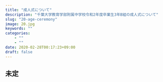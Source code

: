```yaml
---
title: "成人式について"
description: "千葉大学教育学部附属中学校令和2年度卒業生3年B組の成人式について"
slug: "20-age-ceremony"
image: 20.jpg
keywords: ""
categories: 
    - ""
    - ""
date: 2020-02-28T00:17:23+09:00
draft: false
---
```

## 未定